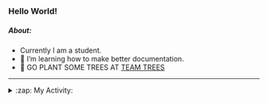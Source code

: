 ### Hello World!

##### About:
- Currently I am a student.
- 🌱 I’m learning how to make better documentation.
- 🌱 GO PLANT SOME TREES AT [TEAM TREES](https://teamtrees.org/)

---
<details>
  <summary>:zap: My Activity:</summary>
  
<!--START_SECTION:waka-->
![Code Time](http://img.shields.io/badge/Code%20Time-1%2C223%20hrs%203%20mins-blue)

**I'm a Night 🦉** 

```text
🌞 Morning                1982 commits        ███░░░░░░░░░░░░░░░░░░░░░░   10.25 % 
🌆 Daytime                6522 commits        ████████░░░░░░░░░░░░░░░░░   33.71 % 
🌃 Evening                5560 commits        ███████░░░░░░░░░░░░░░░░░░   28.74 % 
🌙 Night                  5281 commits        ███████░░░░░░░░░░░░░░░░░░   27.30 % 
```
📅 **I'm Most Productive on Wednesday** 

```text
Monday                   2691 commits        ███░░░░░░░░░░░░░░░░░░░░░░   13.91 % 
Tuesday                  2663 commits        ███░░░░░░░░░░░░░░░░░░░░░░   13.77 % 
Wednesday                4533 commits        ██████░░░░░░░░░░░░░░░░░░░   23.43 % 
Thursday                 2539 commits        ███░░░░░░░░░░░░░░░░░░░░░░   13.12 % 
Friday                   2056 commits        ███░░░░░░░░░░░░░░░░░░░░░░   10.63 % 
Saturday                 1660 commits        ██░░░░░░░░░░░░░░░░░░░░░░░   08.58 % 
Sunday                   3203 commits        ████░░░░░░░░░░░░░░░░░░░░░   16.56 % 
```


📊 **This Week I Spent My Time On** 

```text
🔥 Editors: 
IntelliJ                 4 hrs 24 mins       █████████████████████████   100.00 % 

🐱‍💻 Projects: 
rest-api-example         2 hrs 6 mins        ████████████░░░░░░░░░░░░░   47.79 % 
SpringBootClass1         58 mins             ██████░░░░░░░░░░░░░░░░░░░   22.14 % 
movie                    42 mins             ████░░░░░░░░░░░░░░░░░░░░░   16.21 % 
employee-app             26 mins             ███░░░░░░░░░░░░░░░░░░░░░░   10.12 % 
Unknown Project          9 mins              █░░░░░░░░░░░░░░░░░░░░░░░░   03.74 % 
```


 Last Updated on 10/10/2023 07:10:54 UTC
<!--END_SECTION:waka-->
</details>
